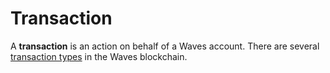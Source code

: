 

# Transaction

A **transaction** is an action on behalf of a Waves account. 
There are several [transaction types](/blockchain/transaction-type.md) in the Waves blockchain.

